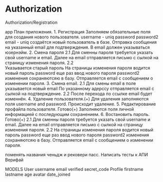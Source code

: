 # Authorization
Authorization/Registration


app
    План приложения.
        1. Регистрация
            Заполняем обязательные поля для создания нового пользователя.
                username - uniq
                password
                password2
                email - uniq
            создаётся новый пользователь в базе.
            Отправка сообщения на указанный email для подтверждения.
                В email должен указываться юзернэйм.
        2. Смена пароля
            2.1
                Для сменны пароля требуется указать свой username и email. 
                Далее на email отправляется письмо с сылкой на страницу изменения пароля.
            2.2   
                Указывается старый пароль
                На страницы изменения пароля водится новый пароль password
                еще раз ввод нового пароля password2
                изменения сохраняютсяю в базу.
                Отправляется email с сообщением о изменении пароля.
        3. Смена email.
            2.1
                Для смены email в поле указывается новый email
                По указанному адерссу отправляется email с сылкой на подтверждение.
            2.2
                После перехода по ссылке email будет изменнён. 
        4. Удаление пользователя.(+)
            Для удаления заполняются поля username and password.
            Происходит удаление.
        5. Редактирование профайла пользователя. Готово(+)
            Заполняются поля личной информацией с последующим сохранением.
        6. Востановить пароль. Готово(+)
            2.1
                Для сменны пароля требуется указать свой username и email. 
                Далее на email отправляется письмо с сылкой на страницу изменения пароля.
            2.2
                На страницы изменения пароля водится новый пароль password
                еще раз ввод нового пароля password2
                изменения сохраняютсяю в базу.
                Отправляется email с сообщением о изменении пароля.
        


поменять названия ченьдж и рековери пасс.
Написать тесты к АПИ
Верифай



MODELS
    User
        username
        email
        verified
        secret_code
    Profile
        firstname
        lastname
        age
        avatar
        date_joined    